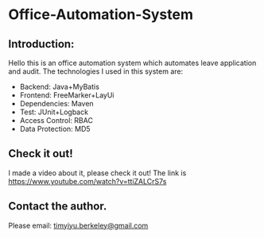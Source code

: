 # Office-Automation-System
## Introduction:
Hello this is an office automation system which automates leave application and audit. The technologies I used in this system are:
* Backend: Java+MyBatis 	
* Frontend: FreeMarker+LayUi
* Dependencies: Maven 		
* Test: JUnit+Logback
* Access Control: RBAC		
* Data Protection: MD5

## Check it out!
I made a video about it, please check it out! The link is https://www.youtube.com/watch?v=ttiZALCrS7s

## Contact the author.
Please email: timyiyu.berkeley@gmail.com
